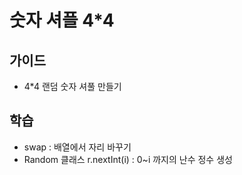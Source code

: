 # 숫자 셔플 4*4

## 가이드
- 4*4 랜덤 숫자 셔풀 만들기

## 학습

- swap : 배열에서 자리 바꾸기
- Random 클래스 r.nextInt(i) : 0~i 까지의 난수 정수 생성

    